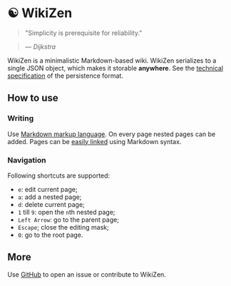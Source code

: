 # &#9775; WikiZen

> "Simplicity is prerequisite for reliability."

> — _Dijkstra_

WikiZen is a minimalistic Markdown-based wiki.
WikiZen serializes to a single JSON object, which makes it storable **anywhere**.
See the [technical specification](https://github.com/chmllr/WikiZen/blob/master/SPEC.md) of the persistence format.

## How to use

### Writing

Use [Markdown markup language](http://en.wikipedia.org/wiki/Markdown).
On every page nested pages can be added.
Pages can be [easily linked](#page=1) using Markdown syntax.

### Navigation

Following shortcuts are supported:
- `e`: edit current page;
- `a`: add a nested page;
- `d`: delete current page;
- `1` till `9`: open the `n`th nested page;
- `Left Arrow`: go to the parent page;
- `Escape`; close the editing mask;
- `0`: go to the root page.

## More

Use [GitHub](https://github.com/chmllr/WikiZen) to open an issue or contribute to WikiZen.
